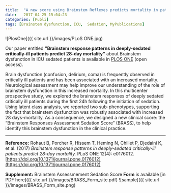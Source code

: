 ```yaml
---
title:  "A new score using Brainstem Reflexes predicts mortality in patients receiving a deep sedation in ICU"
date:   2017-04-25 15:04:23
categories: [Publi]
tags: [Brainstem dysfunction, ICU,  Sedation, MyPublications]
---
```

![PlosOne]({{ site.url }}/images/PLoS ONE.jpg)

Our paper entitled **"Brainstem response patterns in deeply-sedated critically-ill patients predict 28-day mortality"** about Brainstem dysfunction in ICU sedated patients is available in [PLOS ONE](https://doi.org/10.1371/journal.pone.0176012) (open access).


Brain dysfunction (confusion, delirium, coma) is frequently observed in critically ill patients and has been associated with an increased mortality. Neurological assessment may help improve our understanding of the role of brainstem dysfunction in this increased mortality.
In this multicenter prospective study, we explored the brainstem responses of deeply sedated critically ill patients during the first 24h following the initiation of sedation. Using latent class analysis, we reported two sub-phenotypes, supporting the fact that brainstem dysfunction was robustly associated with increased 28 days-mortality. As a consequence, we designed a new clinical score: the “Brainstem Responses Assessment Sedation Score” (BRASS), to help identify this brainstem dysfunction in the clinical practice.


---

**Reference:** Rohaut B, Porcher R, Hissem T, Heming N, Chillet P, Djedaini K, et al. (2017) *Brainstem response patterns in deeply-sedated critically-ill patients predict 28-day mortality.* PLoS ONE 12(4): e0176012. [https://doi.org/10.1371/journal.pone.0176012](https://doi.org/10.1371/journal.pone.0176012)

**Supplement:** Brainstem Assessmement Sedation Score **Form** is available [in PDF here]({{ site.url }}/images/BRASS_Form_site.pdf)
![sample]({{ site.url }}/images/BRASS_Form_site.png)
